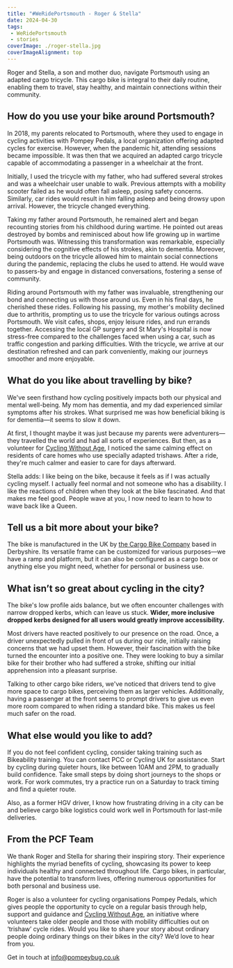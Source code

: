 ```yaml
---
title: "#WeRidePortsmouth - Roger & Stella"
date: 2024-04-30
tags:
 - WeRidePortsmouth
 - stories
coverImage: ./roger-stella.jpg
coverImageAlignment: top
---
```


Roger and Stella, a son and mother duo, navigate Portsmouth using an adapted cargo tricycle. This cargo bike is integral to their daily routine, enabling them to travel, stay healthy, and maintain connections within their community.

## How do you use your bike around Portsmouth?

In 2018, my parents relocated to Portsmouth, where they used to engage in cycling activities with Pompey Pedals, a local organization offering adapted cycles for exercise. However, when the pandemic hit, attending sessions became impossible. It was then that we acquired an adapted cargo tricycle capable of accommodating a passenger in a wheelchair at the front.

Initially, I used the tricycle with my father, who had suffered several strokes and was a wheelchair user unable to walk. Previous attempts with a mobility scooter failed as he would often fall asleep, posing safety concerns. Similarly, car rides would result in him falling asleep and being drowsy upon arrival. However, the tricycle changed everything.

Taking my father around Portsmouth, he remained alert and began recounting stories from his childhood during wartime. He pointed out areas destroyed by bombs and reminisced about how life growing up in wartime Portsmouth was. Witnessing this transformation was remarkable, especially considering the cognitive effects of his strokes, akin to dementia. Moreover, being outdoors on the tricycle allowed him to maintain social connections during the pandemic, replacing the clubs he used to attend. He would wave to passers-by and engage in distanced conversations, fostering a sense of community.

Riding around Portsmouth with my father was invaluable, strengthening our bond and connecting us with those around us. Even in his final days, he cherished these rides. Following his passing, my mother's mobility declined due to arthritis, prompting us to use the tricycle for various outings across Portsmouth. We visit cafes, shops, enjoy leisure rides, and run errands together. Accessing the local GP surgery and St Mary's Hospital is now stress-free compared to the challenges faced when using a car, such as traffic congestion and parking difficulties. With the tricycle, we arrive at our destination refreshed and can park conveniently, making our journeys smoother and more enjoyable.

## What do you like about travelling by bike?

We've seen firsthand how cycling positively impacts both our physical and mental well-being. My mom has dementia, and my dad experienced similar symptoms after his strokes. What surprised me was how beneficial biking is for dementia—it seems to slow it down.

At first, I thought maybe it was just because my parents were adventurers—they travelled the world and had all sorts of experiences. But then, as a volunteer for [Cycling Without Age](https://theyoutrust.org.uk/cycling-without-age/), I noticed the same calming effect on residents of care homes who use specially adapted trishaws. After a ride, they're much calmer and easier to care for days afterward. 

Stella adds: I like being on the bike, because it feels as if I was actually cycling myself. I actually feel normal and not someone who has a disability. I like the reactions of children when they look at the bike fascinated. And that makes me feel good. People wave at you, I now need to learn to how to wave back like a Queen. 

## Tell us a bit more about your bike?

The bike is manufactured in the UK by [the Cargo Bike Company](https://www.cargobike.co.uk/) based in Derbyshire. Its versatile frame can be customized for various purposes—we have a ramp and platform, but it can also be configured as a cargo box or anything else you might need, whether for personal or business use.

## What isn’t so great about cycling in the city?

The bike's low profile aids balance, but we often encounter challenges with narrow dropped kerbs, which can leave us stuck. **Wider, more inclusive dropped kerbs designed for all users would greatly improve accessibility.**

Most drivers have reacted positively to our presence on the road. Once, a driver unexpectedly pulled in front of us during our ride, initially raising concerns that we had upset them. However, their fascination with the bike turned the encounter into a positive one. They were looking to buy a similar bike for their brother who had suffered a stroke, shifting our initial apprehension into a pleasant surprise.

Talking to other cargo bike riders, we've noticed that drivers tend to give more space to cargo bikes, perceiving them as larger vehicles. Additionally, having a passenger at the front seems to prompt drivers to give us even more room compared to when riding a standard bike. This makes us feel much safer on the road.

## What else would you like to add?

If you do not feel confident cycling, consider taking training such as Bikeability training. You can contact PCC or Cycling UK for assistance. Start by cycling during quieter hours, like between 10AM and 2PM, to gradually build confidence. Take small steps by doing short journeys to the shops or work. For work commutes, try a practice run on a Saturday to track timing and find a quieter route. 

Also, as a former HGV driver, I know how frustrating driving in a city can be and believe cargo bike logistics could work well in Portsmouth for last-mile deliveries.

## From the PCF Team

We thank Roger and Stella for sharing their inspiring story. Their experience highlights the myriad benefits of cycling, showcasing its power to keep individuals healthy and connected throughout life. Cargo bikes, in particular, have the potential to transform lives, offering numerous opportunities for both personal and business use.

Roger is also a volunteer for cycling organisations Pompey Pedals, which gives people the opportunity to cycle on a regular basis through help, support and guidance and [Cycling Without Age](https://theyoutrust.org.uk/cycling-without-age/), an initiative where volunteers take older people and those with mobility difficulties out on ‘trishaw’ cycle rides. 
Would you like to share your story about ordinary people doing ordinary things on their bikes in the city? We’d love to hear from you.

Get in touch at [info@pompeybug.co.uk](info@pompeybug.co.uk)
